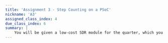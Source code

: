 ```yaml
---
title: 'Assignment 3 - Step Counting on a PSoC'
nickname: 'A3'
assigned_class_index: 4
due_class_index: 6
summary: |
    You will be given a low-cost SDR module for the quarter, which you will us for this assignment. Your task will be to use GNU Radio and the SDR hardware to decode some RF signals. Obviously, you will be limited to RF signals that operate within the frequency limits of the current SDR hardware. We are providing everyone with 315 MHz garage door remotes as one option for something to decode. These remotes have 4 buttons and your task will be to decode each of the four buttons when pressed. You will use GNU Radio to stream the filtered signal to a file sink, where you will use the programming language of your choice to decode the signal (python, C, C++, java, etc). We suggest you first decode the signal using post processing and then attempt to decode it in real time. For this assignment, it is sufficient to decode a button press in semi real time – a few second delay is totally fine. Either on a graphical user interface or in the command line, it should show which button is being pressed (button 1, 2, 3 or 4). We ask you submit the following materials for this assignment – the GRC file (if modified from the example), the decoding source code, and a demo video showing buttons being pressed and it being reflected on the screen. We suggest you start with the garage door remote, but if you are confident with this assignment we will allow you the flexibility to decode something else that is of interest to you. This could be a wireless mouse, some proprietary hub, etc. If you decide not to use the remote, please send us an email first. Submit your assignment to the assignment submission site.
---
```

